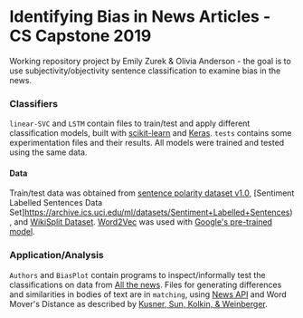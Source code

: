 # Identifying Bias in News Articles - CS Capstone 2019
Working repository project by Emily Zurek & Olivia Anderson - the goal is to use subjectivity/objectivity sentence classification to examine bias in the news.

### Classifiers
`linear-SVC` and `LSTM` contain files to train/test and apply different classification models, built with [scikit-learn](https://scikit-learn.org/stable/) and [Keras](https://keras.io/). `tests` contains some experimentation files and their results. All models were trained and tested using the same data.

#### Data
Train/test data was obtained from [sentence polarity dataset v1.0](http://www.cs.cornell.edu/people/pabo/movie-review-data/), [Sentiment Labelled Sentences Data Set]https://archive.ics.uci.edu/ml/datasets/Sentiment+Labelled+Sentences), and [WikiSplit Dataset](https://github.com/google-research-datasets/wiki-split).  [Word2Vec](https://radimrehurek.com/gensim/models/word2vec.html) was used with [Google's pre-trained model](https://code.google.com/archive/p/word2vec/). 

### Application/Analysis
`Authors` and `BiasPlot` contain programs to inspect/informally test the classifications on data from [All the news](https://www.kaggle.com/snapcrack/all-the-news).
Files for generating differences and similarities in bodies of text are in `matching`, using [News API](https://newsapi.org/) and Word Mover's Distance as described by [Kusner, Sun, Kolkin, & Weinberger](http://proceedings.mlr.press/v37/kusnerb15.pdf).

